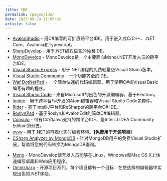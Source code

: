 ```yaml
---
title: IDE
permalink: /pages/ide/
date: 2023-09-20 11:07:02
article: false
---
```

- [AvalonStudio](https://github.com/VitalElement/AvalonStudio)  - 用C#编写的可扩展跨平台IDE，用于嵌入式C/C++、.NET Core、Avalonia和Typescript。 
- [SharpDevelop](https://github.com/icsharpcode/SharpDevelop)  - 用于.NET编程语言的免费IDE。 
- [MonoDevelop](https://github.com/mono/monodevelop)  - MonoDevelop是一个主要面向Mono/.NET开发人员的跨平台IDE。 
- [Visual Studio Express](https://visualstudio.microsoft.com/vs/express/)  - 用于.NET编程的免费轻量级Visual Studio版本。 
- [Visual Studio Community](https://visualstudio.microsoft.com/vs/community/)  - 一个功能齐全的IDE。 
- [Waf DotNetPad](https://jbe2277.github.io/dotnetpad/)  - 一个简单快速的代码编辑器，用于使用C#或Visual Basic编写有趣的程序。 
- [Visual Studio Code](https://code.visualstudio.com/)  - 来自Microsoft的出色的开源编辑器，基于Electron。 
- [Ionide](http://ionide.io/)  - 用于跨平台F#开发的Atom编辑器和Visual Studio Code包套件。 
- [Rider](https://www.jetbrains.com/rider/)  - 基于IntelliJ平台和ReSharper的跨平台C# IDE。 
- [RoslynPad](https://github.com/aelij/RoslynPad)  - 基于Roslyn和AvalonEdit的简单C#编辑器。 
- [Consulo](https://consulo.io/)  - 带有C#和Java支持的跨平台IDE，是IntelliJ IDEA Community Edition的分支。 
- [vvvv](https://visualprogramming.net/)  - 用于.NET的可视化实时编程环境。**[免费用于开源项目]** 
- [CSharp Analyzer by MongoDB](https://github.com/mongodb/mongo-csharp-analyzer)  - 针对MongoDB用户的免费Visual Studio扩展，帮助将您的代码转换为MongoDB查询。
* [Mono](https://github.com/mono/monodevelop) -  MonoDevelop使开发人员能够在Linux，Windows和Mac OS X上快速编写桌面和Web应用程序。
* [Omnisharp](http://www.omnisharp.net/) - 开源项目系列，每个项目都有一个目标：在您选择的编辑器中实现出色的.NET体验。